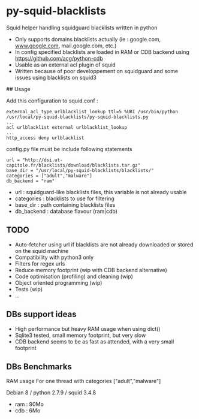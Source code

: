 # py-squid-blacklists
Squid helper handling squidguard blacklists written in python

* Only supports domains blacklists actually (ie : google.com, www.google.com, mail.google.com, etc.)
* In config specified blacklists are loaded in RAM or CDB backend using https://github.com/acg/python-cdb
* Usable as an external acl plugin of squid
* Written because of poor developpement on squidguard and some issues using blacklists on squid3

## Usage

Add this configuration to squid.conf :
```
external_acl_type urlblacklist_lookup ttl=5 %URI /usr/bin/python /usr/local/py-squid-blacklists/py-squid-blacklists.py
...
acl urlblacklist external urlblacklist_lookup
...
http_access deny urlblacklist
```

config.py file must be include following statements
```
url = "http://dsi.ut-capitole.fr/blacklists/download/blacklists.tar.gz"
base_dir = "/usr/local/py-squid-blacklists/blacklists/"
categories = ["adult","malware"]
db_backend = "ram"
```

* url : squidguard-like blacklists files, this variable is not already usable
* categories : blacklists to use for filtering
* base_dir : path containing blacklists files
* db_backend : database flavour (ram|cdb)

## TODO

* Auto-fetcher using url if blacklists are not already downloaded or stored on the squid machine
* Compatibility with python3 only
* Filters for regex urls
* Reduce memory footprint (wip with CDB backend alternative)
* Code optimisation (profiling) and cleaning (wip)
* Object oriented programming (wip)
* Tests (wip)
* ...

## DBs support ideas

* High performance but heavy RAM usage when using dict()
* Sqlite3 tested, small memory footprint, but very slow
* CDB backend seems to be as fast as attended, with a very small footprint


## DBs Benchmarks

RAM usage For one thread with categories ["adult","malware"]

Debian 8 / python 2.7.9 / squid 3.4.8

* ram : 90Mo
* cdb : 6Mo
